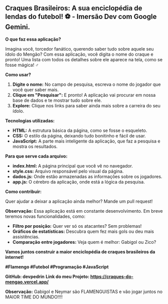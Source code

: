 ## **Craques Brasileiros: A sua enciclopédia de lendas do futebol! ⚽️ - Imersão Dev com Google Gemini.**

**O que faz essa aplicação?**

Imagina você, torcedor fanático, querendo saber tudo sobre aquele seu ídolo do Mengão? Com essa aplicação, você digita o nome do craque e pronto! Uma lista com todos os detalhes sobre ele aparece na tela, como se fosse mágica! ‍♂️

**Como usar?**

1. **Digite o nome:** No campo de pesquisa, escreva o nome do jogador que você quer saber mais. 
2. **Clique em "Pesquisar":** E pronto! A aplicação vai procurar em nossa base de dados e te mostrar tudo sobre ele. 
3. **Explore:** Clique nos links para saber ainda mais sobre a carreira do seu ídolo.

**Tecnologias utilizadas:**

* **HTML:** A estrutura básica da página, como se fosse o esqueleto.
* **CSS:** O estilo da página, deixando tudo bonitinho e fácil de usar.
* **JavaScript:** A parte mais inteligente da aplicação, que faz a pesquisa e mostra os resultados.

**Para que serve cada arquivo:**

* **index.html:** A página principal que você vê no navegador.
* **style.css:** Arquivo responsável pelo visual da página.
* **dados.js:** Onde estão armazenadas as informações sobre os jogadores.
* **app.js:** O cérebro da aplicação, onde está a lógica da pesquisa.

**Como contribuir:**

Quer ajudar a deixar a aplicação ainda melhor? Mande um pull request! 

**Observação:** Essa aplicação está em constante desenvolvimento. Em breve teremos novas funcionalidades, como:

* **Filtro por posição:** Quer ver só os atacantes? Sem problemas!
* **Gráficos de estatísticas:** Descubra quem fez mais gols ou deu mais assistências.
* **Comparação entre jogadores:** Veja quem é melhor: Gabigol ou Zico?

**Vamos juntos construir a maior enciclopédia de craques brasileiros da internet!** 

**#Flamengo #Futebol #Programação #JavaScript**

**GitHub: devpedrin**
**Link do meu Projeto: https://craques-do-mengao.vercel.app/**

**Observação:** 
Gabigol e Neymar são FLAMENGUISTAS e vão jogar juntos no MAIOR TIME DO MUNDO!!!! 

